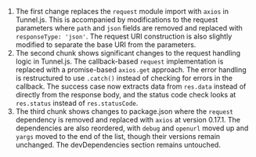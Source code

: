 1. The first change replaces the `request` module import with `axios` in Tunnel.js. This is accompanied by modifications to the request parameters where `path` and `json` fields are removed and replaced with `responseType: 'json'`. The request URI construction is also slightly modified to separate the base URI from the parameters.
2. The second chunk shows significant changes to the request handling logic in Tunnel.js. The callback-based `request` implementation is replaced with a promise-based `axios.get` approach. The error handling is restructured to use `.catch()` instead of checking for errors in the callback. The success case now extracts data from `res.data` instead of directly from the response body, and the status code check looks at `res.status` instead of `res.statusCode`.
3. The third chunk shows changes to package.json where the `request` dependency is removed and replaced with `axios` at version 0.17.1. The dependencies are also reordered, with `debug` and `openurl` moved up and `yargs` moved to the end of the list, though their versions remain unchanged. The devDependencies section remains untouched.
